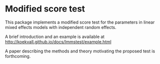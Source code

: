 # Modified score test

This package implements a modified score test for the parameters in linear mixed effects models with independent random effects.

A brief introduction and an example is available at http://koekvall.github.io/docs/lmmstest/example.html

A paper describing the methods and theory motivating the proposed test is forthcoming. 
